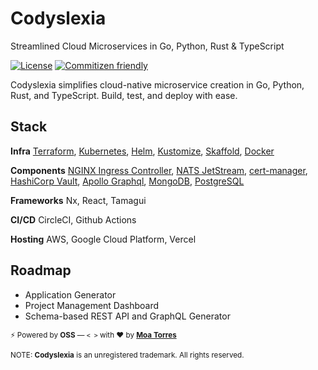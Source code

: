<p style="text-align: center;">
  <h1>Codyslexia</h1>
  Streamlined Cloud Microservices in Go, Python, Rust & TypeScript
</p>

<div style="text-align: left;">

[![License](https://img.shields.io/npm/l/nx.svg?style=flat-square)]() [![Commitizen friendly](https://img.shields.io/badge/commitizen-friendly-brightgreen.svg)](http://commitizen.github.io/cz-cli/)

</div>

Codyslexia simplifies cloud-native microservice creation in Go, Python, Rust, and TypeScript. Build, test, and deploy with ease.

## Stack

**Infra**
[Terraform](https://www.terraform.io/), [Kubernetes](https://kubernetes.io/), [Helm](https://helm.sh/), [Kustomize](https://kustomize.io/), [Skaffold](https://skaffold.dev/), [Docker](https://www.docker.com/)

**Components**
[NGINX Ingress Controller](https://docs.nginx.com/nginx-ingress-controller/), [NATS JetStream](https://docs.nats.io/nats-concepts/jetstream), [cert-manager](https://cert-manager.io/), [HashiCorp Vault](https://www.vaultproject.io/), [Apollo Graphql](https://www.apollographql.com/), [MongoDB](https://www.mongodb.com/), [PostgreSQL](https://www.postgresql.org/)

**Frameworks**
Nx, React, Tamagui

**CI/CD**
CircleCI, Github Actions

**Hosting**
AWS, Google Cloud Platform, Vercel

## Roadmap

- Application Generator
- Project Management Dashboard
- Schema-based REST API and GraphQL Generator

<sub>⚡️ Powered by **OSS** — `< >` with ❤️ by [**Moa Torres**](https://github.com/moatorres)</sub>

<sub>NOTE: **Codyslexia** is an unregistered trademark. All rights reserved.</sub>
